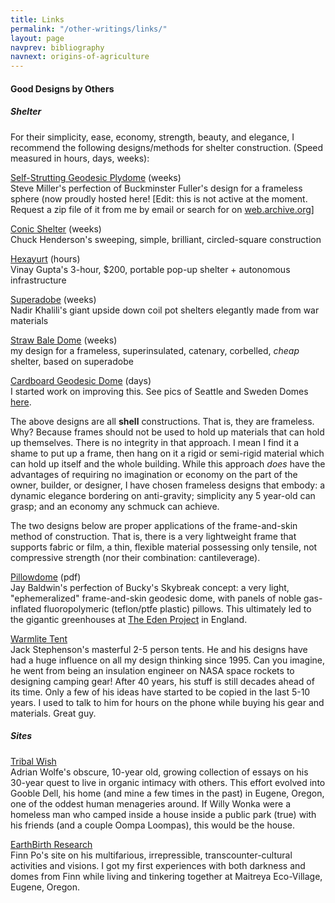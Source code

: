 ```yaml
---
title: Links
permalink: "/other-writings/links/"
layout: page
navprev: bibliography
navnext: origins-of-agriculture
---
```


#### Good Designs by Others

##### Shelter
For their simplicity, ease, economy, strength, beauty, and elegance,
I recommend the following designs/methods for shelter construction.
(Speed measured in hours, days, weeks):

[Self-Strutting Geodesic Plydome](http://andrewdurham.com/formactive) (weeks)  
Steve Miller's perfection of Buckminster Fuller's design for a frameless sphere (now proudly hosted here! [Edit: this is not active at the moment. Request a zip file of it from me by email or search for on [web.archive.org]()]

[Conic Shelter](http://www.fishrock.com/conics) (weeks)  
Chuck Henderson's sweeping, simple, brilliant, circled-square construction

[Hexayurt](http://www.hexayurt.com/) (hours)  
Vinay Gupta's 3-hour, $200, portable pop-up shelter + autonomous infrastructure

[Superadobe](http://www.calearth.org/) (weeks)  
Nadir Khalili's giant upside down coil pot shelters elegantly made from war materials

[Straw Bale Dome](http://andrewdurham.shutterfly.com/355#355) (weeks)  
my design for a frameless, superinsulated, catenary, corbelled, _cheap_ shelter, based on superadobe

[Cardboard Geodesic Dome](http://www.cccoe.net/stars/) (days)  
I started work on improving this. See pics of Seattle and Sweden Domes [here](http://andrewdurham.shutterfly.com).

The above designs are all **shell** constructions. That is, they are frameless. Why? Because frames should not be used to hold up materials that can hold up themselves. There is no integrity in that approach. I mean I find it a shame to put up a frame, then hang on it a rigid or semi-rigid material which can hold up itself and the whole building. While this approach _does_ have the advantages of requiring no imagination or economy on the part of the owner, builder, or designer, I have chosen frameless designs that embody: a dynamic elegance bordering on anti-gravity; simplicity any 5 year-old can grasp; and an economy any schmuck can achieve.

The two designs below are proper applications of the frame-and-skin method of construction. That is, there is a very lightweight frame that supports fabric or film, a thin, flexible material possessing only tensile, not compressive strength (nor their combination: cantileverage).

[Pillowdome](http://www.thegreencenter.net/pdf/dome1985.pdf) (pdf)  
Jay Baldwin's perfection of Bucky's Skybreak concept: a very light, "ephemeralized" frame-and-skin geodesic dome, with panels of noble gas-inflated fluoropolymeric (teflon/ptfe plastic) pillows. This ultimately led to the gigantic greenhouses at [The Eden Project](http://www.lookaroundcornwall.com/gardens-and-nature/the-eden-project.htm) in England.

[Warmlite Tent](http://warmlite.com)  
Jack Stephenson's masterful 2-5 person tents. He and his designs have had a huge influence on all my design thinking since 1995. Can you imagine, he went from being an insulation engineer on NASA space rockets to designing camping gear! After 40 years, his stuff is still decades ahead of its time. Only a few of his ideas have started to be copied in the last 5-10 years. I used to talk to him for hours on the phone while buying his gear and materials. Great guy.

##### Sites 

[Tribal Wish](http://www.efn.org/~wolfe)  
Adrian Wolfe's obscure, 10-year old, growing collection of essays on his 30-year quest to live in organic intimacy with others. This effort evolved into Gooble Dell, his home (and mine a few times in the past) in Eugene, Oregon, one of the oddest human menageries around. If Willy Wonka were a homeless man who camped inside a house inside a public park (true) with his friends (and a couple Oompa Loompas), this would be the house.

[EarthBirth Research](http://www.efn.org/~finnpo/ebr/)  
Finn Po's site on his multifarious, irrepressible, transcounter-cultural activities and visions. I got my first experiences with both darkness and domes from Finn while living and tinkering together at Maitreya Eco-Village, Eugene, Oregon.



